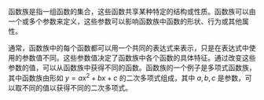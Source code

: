 函数族是指一组函数的集合，这些函数共享某种特定的结构或性质。函数族可以由一个或多个参数来定义，这些参数可以影响函数族中函数的形状、行为或其他属性。

通常，函数族中的每个函数都可以用一个共同的表达式来表示，只是在表达式中使用的参数值不同。这些参数值决定了函数族中各个函数的具体特征。通过改变这些参数的值，可以从函数族中获得不同的函数。函数族的一个例子是多项式函数族，其中函数族由形如 $y = ax^2 + bx + c$ 的二次多项式组成，其中 $a,b,c$ 是参数，可以取不同的值以获得不同的二次多项式。